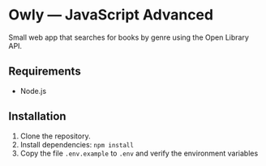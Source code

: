 # Owly — JavaScript Advanced

Small web app that searches for books by genre using the Open Library API.

## Requirements

- Node.js

## Installation

1. Clone the repository.
2. Install dependencies: `npm install`
3. Copy the file `.env.example` to `.env` and verify the environment variables

